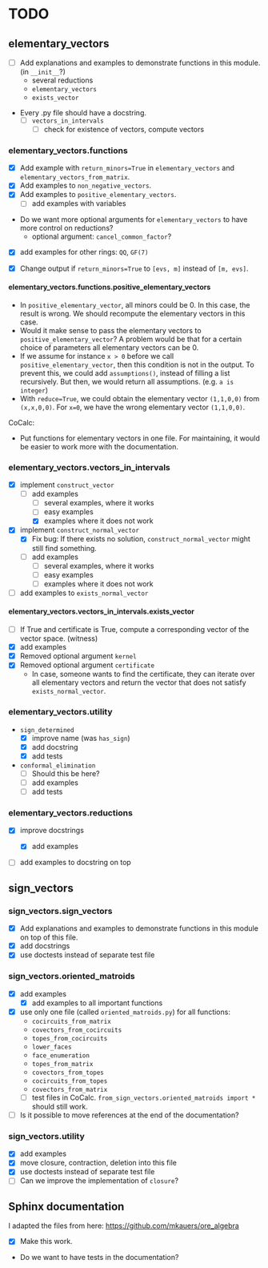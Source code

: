 # TODO

## elementary_vectors

* [ ] Add explanations and examples to demonstrate functions in this module. (in `__init__`?)
  * several reductions
  * `elementary_vectors`
  * `exists_vector`
* Every .py file should have a docstring.
  * [ ] `vectors_in_intervals`
    * [ ] check for existence of vectors, compute vectors

### elementary_vectors.functions

* [x] Add example with `return_minors=True` in `elementary_vectors` and `elementary_vectors_from_matrix`.
* [x] Add examples to `non_negative_vectors`.
* [x] Add examples to `positive_elementary_vectors`.
  * [ ] add examples with variables
* Do we want more optional arguments for `elementary_vectors` to have more control on reductions?
  * optional argument: `cancel_common_factor`?
* [x] add examples for other rings: `QQ`, `GF(7)`
* [x] Change output if `return_minors=True` to `[evs, m]` instead of `[m, evs]`.


#### elementary_vectors.functions.positive_elementary_vectors

* In `positive_elementary_vector`, all minors could be 0.
  In this case, the result is wrong.
  We should recompute the elementary vectors in this case.
* Would it make sense to pass the elementary vectors to `positive_elementary_vector`?
  A problem would be that for a certain choice of parameters all elementary vectors can be 0.
* If we assume for instance `x > 0` before we call `positive_elementary_vector`,
  then this condition is not in the output.
  To prevent this, we could add `assumptions()`, instead of filling a list recursively.
  But then, we would return all assumptions. (e.g. `a is integer`)
* With `reduce=True`, we could obtain the elementary vector `(1,1,0,0)` from `(x,x,0,0)`.
  For `x=0`, we have the wrong elementary vector `(1,1,0,0)`.

CoCalc:
* Put functions for elementary vectors in one file. For maintaining, it would be easier to work more with the documentation.

### elementary_vectors.vectors_in_intervals

* [x] implement `construct_vector`
  * [ ] add examples
    * [ ] several examples, where it works
    * [ ] easy examples
    * [x] examples where it does not work

* [x] implement `construct_normal_vector`
  * [x] Fix bug:
    If there exists no solution, `construct_normal_vector` might still find something.
  * [ ] add examples
    * [ ] several examples, where it works
    * [ ] easy examples
    * [ ] examples where it does not work

* [ ] add examples to `exists_normal_vector`

#### elementary_vectors.vectors_in_intervals.exists_vector

* [ ] If True and certificate is True, compute a corresponding vector of the vector space. (witness)
* [x] add examples
* [x] Removed optional argument `kernel`
* [x] Removed optional argument `certificate`
  * In case, someone wants to find the certificate, they can iterate over all elementary vectors and return the vector that does not satisfy `exists_normal_vector`.

### elementary_vectors.utility

* `sign_determined`
  * [x] improve name (was `has_sign`)
  * [x] add docstring
  * [x] add tests

* `conformal_elimination`
  * [ ] Should this be here?
  * [ ] add examples
  * [ ] add tests

### elementary_vectors.reductions

* [x] improve docstrings
  * [x] add examples
* [ ] add examples to docstring on top


## sign_vectors

### sign_vectors.sign_vectors

* [x] Add explanations and examples to demonstrate functions in this module on top of this file.
* [x] add docstrings
* [x] use doctests instead of separate test file

### sign_vectors.oriented_matroids

* [x] add examples
  * [x] add examples to all important functions
* [x] use only one file (called `oriented_matroids.py`) for all functions:
  * `cocircuits_from_matrix`
  * `covectors_from_cocircuits`
  * `topes_from_cocircuits`
  * `lower_faces`
  * `face_enumeration`
  * `topes_from_matrix`
  * `covectors_from_topes`
  * `cocircuits_from_topes`
  * `covectors_from_matrix`
  * [ ] test files in CoCalc.
    `from_sign_vectors.oriented_matroids import *` should still work.
* [ ] Is it possible to move references at the end of the documentation?

### sign_vectors.utility

* [x] add examples
* [x] move closure, contraction, deletion into this file
* [x] use doctests instead of separate test file
* [ ] Can we improve the implementation of `closure`?

## Sphinx documentation

I adapted the files from here: https://github.com/mkauers/ore_algebra

* [x] Make this work.
* Do we want to have tests in the documentation?

